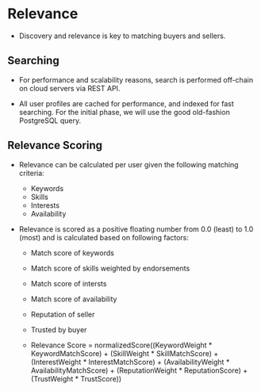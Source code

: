 # Relevance

* Discovery and relevance is key to matching buyers and sellers.


## Searching

* For performance and scalability reasons, search is performed off-chain on cloud servers via REST API.

* All user profiles are cached for performance, and indexed for fast searching. For the initial phase, we will use the good old-fashion PostgreSQL query.


## Relevance Scoring

* Relevance can be calculated per user given the following matching criteria:
    - Keywords
    - Skills
    - Interests
    - Availability
   
* Relevance is scored as a positive floating number from 0.0 (least) to 1.0 (most) and is calculated based on following factors:
    - Match score of keywords
    - Match score of skills weighted by endorsements
    - Match score of intersts
    - Match score of availability
    - Reputation of seller
    - Trusted by buyer

    - Relevance Score = normalizedScore((KeywordWeight * KeywordMatchScore) + (SkillWeight * SkillMatchScore) + (InterestWeight * InterestMatchScore) + (AvailabilityWeight * AvailabilityMatchScore) + (ReputationWeight * ReputationScore) + (TrustWeight * TrustScore))